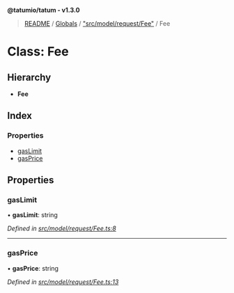 **@tatumio/tatum - v1.3.0**

> [README](../README.md) / [Globals](../globals.md) / ["src/model/request/Fee"](../modules/_src_model_request_fee_.md) / Fee

# Class: Fee

## Hierarchy

* **Fee**

## Index

### Properties

* [gasLimit](_src_model_request_fee_.fee.md#gaslimit)
* [gasPrice](_src_model_request_fee_.fee.md#gasprice)

## Properties

### gasLimit

•  **gasLimit**: string

*Defined in [src/model/request/Fee.ts:8](https://github.com/tatumio/tatum-js/blob/31bb1b4/src/model/request/Fee.ts#L8)*

___

### gasPrice

•  **gasPrice**: string

*Defined in [src/model/request/Fee.ts:13](https://github.com/tatumio/tatum-js/blob/31bb1b4/src/model/request/Fee.ts#L13)*
